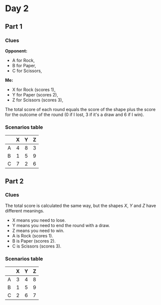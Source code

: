 # Day 2

## Part 1

### Clues

**Opponent:**

- A for Rock,
- B for Paper,
- C for Scissors,

**Me:**

- X for Rock (scores 1),
- Y for Paper (scores 2),
- Z for Scissors (scores 3),

The total score of each round equals the score of the shape plus the score
for the outcome of the round (0 if I lost, 3 if it's a draw and 6 if I win).

### Scenarios table

|     |  X  |  Y  |  Z  |
|:----|:---:|:---:|:---:|
| A   |  4  |  8  |  3  |
| B   |  1  |  5  |  9  |
| C   |  7  |  2  |  6  |

## Part 2

### Clues

The total score is calculated the same way, but the shapes _X_, _Y_ and _Z_
have different meanings.

- X means you need to lose.
- Y means you need to end the round with a draw.
- Z means you need to win.
- A is Rock (scores 1).
- B is Paper (scores 2).
- C is Scissors (scores 3).

### Scenarios table

|     |  X  |  Y  |  Z  |
|:----|:---:|:---:|:---:|
| A   |  3  |  4  |  8  |
| B   |  1  |  5  |  9  |
| C   |  2  |  6  |  7  |
